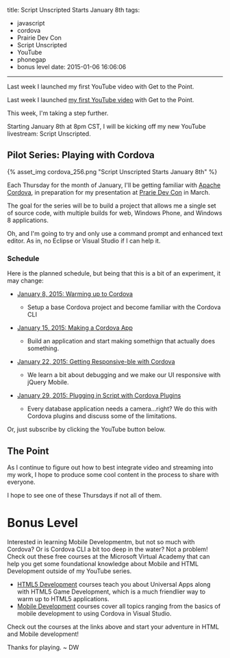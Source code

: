 title: Script Unscripted Starts January 8th
tags:
  - javascript
  - cordova
  - Prairie Dev Con
  - Script Unscripted
  - YouTube
  - phonegap
  - bonus level
date: 2015-01-06 16:06:06
---
Last week I launched my first YouTube video with Get to the Point.
<!-- more -->

Last week I launched [my first YouTube video](https://www.davidwesst.com/get-to-the-point-video-is-up/) with Get to the Point.

This week, I'm taking a step further.

Starting January 8th at 8pm CST, I will be kicking off my new YouTube livestream: Script Unscripted. 

## Pilot Series: Playing with Cordova

{% asset_img cordova_256.png "Script Unscripted Starts January 8th" %}

Each Thursday for the month of January, I'll be getting familiar with [Apache Cordova](http://cordova.apache.org/), in preparation for my presentation at [Prarie Dev Con](http://prariedevcon.com) in March.

The goal for the series will be to build a project that allows me a single set of source code, with multiple builds for web, Windows Phone, and Windows 8 applications. 

Oh, and I'm going to try and only use a command prompt and enhanced text editor. As in, no Eclipse or Visual Studio if I can help it.

### Schedule

Here is the planned schedule, but being that this is a bit of an experiment, it may change:

*   [January 8, 2015: Warming up to Cordova](https://www.youtube.com/watch?v=LgMueH9-Ozg)

    *   Setup a base Cordova project and become familiar with the Cordova CLI
*   [January 15, 2015: Making a Cordova App](http://youtu.be/Ew5LB9gaGms)

    *   Build an application and start making somethign that actually does something.
*   [January 22, 2015: Getting Responsive-ble with Cordova](http://youtu.be/Ew5LB9gaGms)

    *   We learn a bit about debugging and we make our UI responsive with jQuery Mobile.
*   [January 29, 2015: Plugging in Script with Cordova Plugins](http://youtu.be/yiZ4rOVKUVU)

    *   Every database application needs a camera...right? We do this with Cordova plugins and discuss some of the limitations.

Or, just subscribe by clicking the YouTube button below.  

<script src="https://apis.google.com/js/platform.js"></script>  

<div class="g-ytsubscribe" data-channel="davidwesst" data-layout="default" data-count="hidden"></div>

## The Point

As I continue to figure out how to best integrate video and streaming into my work, I hope to produce some cool content in the process to share with everyone.

I hope to see one of these Thursdays if not all of them.

# Bonus Level

Interested in learning Mobile Developmentm, but not so much with Cordova? Or is Cordova CLI a bit too deep in the water? Not a problem! Check out these free courses at the Microsoft Virtual Academy that can help you get some foundational knowledge about Mobile and HTML Development outside of my YouTube series.

*   [HTML5 Development](http://www.microsoftvirtualacademy.com/training-topics/html5?prid=ca_DevMVP_DW) courses teach you about Universal Apps along with HTML5 Game Development, which is a much friendlier way to warm up to HTML5 applications.
*   [Mobile Development](http://www.microsoftvirtualacademy.com/training-topics/mobile-development?prid=ca_DevMVP_DW) courses cover all topics ranging from the basics of mobile development to using Cordova in Visual Studio.

Check out the courses at the links above and start your adventure in HTML and Mobile development!

Thanks for playing. ~ DW